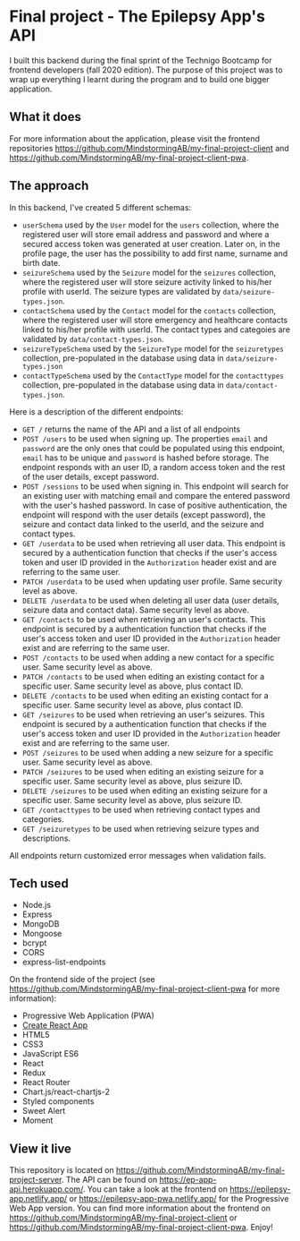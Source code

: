 # Final project - The Epilepsy App's API

I built this backend during the final sprint of the Technigo Bootcamp for frontend developers (fall 2020 edition). The purpose of this project was to wrap up everything I learnt during the program and to build one bigger application.

## What it does

For more information about the application, please visit the frontend repositories https://github.com/MindstormingAB/my-final-project-client and https://github.com/MindstormingAB/my-final-project-client-pwa.

## The approach

In this backend, I've created 5 different schemas:
- `userSchema` used by the `User` model for the `users` collection, where the registered user will store email address and password and where a secured access token was generated at user creation. Later on, in the profile page, the user has the possibility to add first name, surname and birth date.
- `seizureSchema` used by the `Seizure` model for the `seizures` collection, where the registered user will store seizure activity linked to his/her profile with userId. The seizure types are validated by `data/seizure-types.json`.
- `contactSchema` used by the `Contact` model for the `contacts` collection, where the registered user will store emergency and healthcare contacts linked to his/her profile with userId. The contact types and categoies are validated by `data/contact-types.json`.
- `seizureTypeSchema` used by the `SeizureType` model for the `seizuretypes` collection, pre-populated in the database using data in `data/seizure-types.json`
- `contactTypeSchema` used by the `ContactType` model for the `contacttypes` collection, pre-populated in the database using data in `data/contact-types.json`.

Here is a description of the different endpoints:
- `GET /` returns the name of the API and a list of all endpoints
- `POST /users` to be used when signing up. The properties `email` and `password` are the only ones that could be populated using this endpoint, `email` has to be unique and `password` is hashed before storage. The endpoint responds with an user ID, a random access token and the rest of the user details, except password.
- `POST /sessions` to be used when signing in. This endpoint will search for an existing user with matching email and compare the entered password with the user's hashed password. In case of positive authentication, the endpoint will respond with the user details (except password), the seizure and contact data linked to the userId, and the seizure and contact types.
- `GET /userdata` to be used when retrieving all user data. This endpoint is secured by a authentication function that checks if the user's access token and user ID provided in the `Authorization` header exist and are referring to the same user.
- `PATCH /userdata` to be used when updating user profile. Same security level as above.
- `DELETE /userdata` to be used when deleting all user data (user details, seizure data and contact data). Same security level as above.
- `GET /contacts` to be used when retrieving an user's contacts. This endpoint is secured by a authentication function that checks if the user's access token and user ID provided in the `Authorization` header exist and are referring to the same user.
- `POST /contacts` to be used when adding a new contact for a specific user. Same security level as above.
- `PATCH /contacts` to be used when editing an existing contact for a specific user. Same security level as above, plus contact ID.
- `DELETE /contacts` to be used when editing an existing contact for a specific user. Same security level as above, plus contact ID.
- `GET /seizures` to be used when retrieving an user's seizures. This endpoint is secured by a authentication function that checks if the user's access token and user ID provided in the `Authorization` header exist and are referring to the same user.
- `POST /seizures` to be used when adding a new seizure for a specific user. Same security level as above.
- `PATCH /seizures` to be used when editing an existing seizure for a specific user. Same security level as above, plus seizure ID.
- `DELETE /seizures` to be used when editing an existing seizure for a specific user. Same security level as above, plus seizure ID.
- `GET /contacttypes` to be used when retrieving contact types and categories.
- `GET /seizuretypes` to be used when retrieving seizure types and descriptions.

All endpoints return customized error messages when validation fails.

## Tech used

- Node.js
- Express
- MongoDB
- Mongoose
- bcrypt
- CORS
- express-list-endpoints

On the frontend side of the project (see https://github.com/MindstormingAB/my-final-project-client-pwa for more information):
- Progressive Web Application (PWA)
- [Create React App](https://github.com/facebook/create-react-app)
- HTML5
- CSS3
- JavaScript ES6
- React
- Redux
- React Router
- Chart.js/react-chartjs-2
- Styled components
- Sweet Alert
- Moment

## View it live

This repository is located on https://github.com/MindstormingAB/my-final-project-server.
The API can be found on https://ep-app-api.herokuapp.com/.
You can take a look at the frontend on https://epilepsy-app.netlify.app/ or https://epilepsy-app-pwa.netlify.app/ for the Progressive Web App version.
You can find more information about the frontend on https://github.com/MindstormingAB/my-final-project-client or https://github.com/MindstormingAB/my-final-project-client-pwa. 
Enjoy!